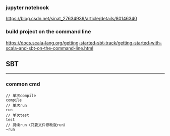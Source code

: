 ### jupyter notebook

https://blog.csdn.net/sinat_27634939/article/details/80146340

### build project on the command line

https://docs.scala-lang.org/getting-started-sbt-track/getting-started-with-scala-and-sbt-on-the-command-line.html

## SBT
---

### common cmd

  ```
  // 单次compile
  compile
  // 单次run
  run
  // 单次test
  test
  // 持续run（只要文件修改就run）
  ~run
  ```